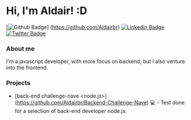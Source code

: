 # Hi, I'm Aldair! :D

[![Github Badge](https://img.shields.io/badge/-Github-000?style=flat-square&logo=Github&logoColor=white&link=https://github.com/Aldairbr)]
(https://github.com/Aldairbr)
[![Linkedin Badge](https://img.shields.io/badge/-LinkedIn-blue?style=flat-square&logo=Linkedin&logoColor=white&link=https://www.linkedin.com/in/aldairbeckerrodrigues/)](https://www.linkedin.com/in/aldairbeckerrodrigues/)
[![Twitter Badge](https://img.shields.io/badge/-Twitter-1ca0f1?style=flat-square&labelColor=1ca0f1&logo=twitter&logoColor=white&link=https://twitter.com/ExBronze)](https://twitter.com/ExBronze)

### About me
I'm a javascript developer, with more focus on backend, but I also venture into the frontend.

### Projects
- [back-end challenge-nave <node.js>] (https://github.com/Aldairbr/Backend-Challenge-Nave) 💻 - Test done for a selection of back-end developer node.js.
